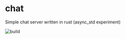 # chat
Simple chat server written in rust (async_std experiment)

![build](https://github.com/jasilven/chat/actions/workflows/rust.yml/badge.svg)
